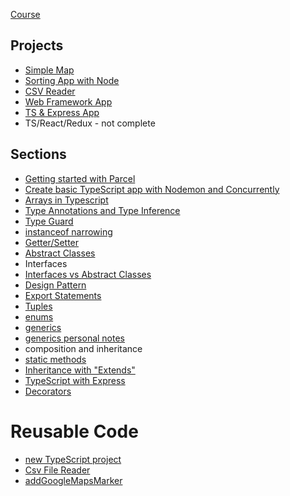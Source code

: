 [Course](https://www.udemy.com/course/typescript-the-complete-developers-guide)

## Projects
- [Simple Map](https://github.com/Cwarcup/notes/blob/6b9eef46dad952e3d3fed4801f3427154c6bf93b/root/typescript/TS-Projects/maps)
- [Sorting App with Node](https://github.com/Cwarcup/TS-Node-Sort-App)
- [CSV Reader](https://github.com/Cwarcup/typescript-csv-reader)
- [Web Framework App](https://github.com/Cwarcup/web-framework-typescript-app)
- [TS & Express App](https://github.com/Cwarcup/typescript-express-server#typescript-express-server)
- TS/React/Redux - not complete

## Sections

- [Getting started with Parcel](https://github.com/Cwarcup/notes/blob/main/root/typescript/topics/parcel-setup.md)
- [Create basic TypeScript app with Nodemon and Concurrently](https://github.com/Cwarcup/notes/blob/fd14a4f548214aefcc5525b32b3e08f8f27ba204/root/typescript/Reusable-TS-Snippets/basic-typescript-app-setup.md#L3)
- [Arrays in Typescript](https://github.com/Cwarcup/notes/blob/main/root/typescript/Tuples/tuples.md#tuples)
- [Type Annotations and Type Inference](https://github.com/Cwarcup/notes/blob/main/root/typescript/type-annotations-inferences-variables/annotations-finference-variables.md#type-annotations--type-inference)
- [Type Guard](https://github.com/Cwarcup/TS-Node-Sort-App/blob/main/app-notes.md#type-guards)
- [instanceof narrowing](https://www.typescriptlang.org/docs/handbook/2/narrowing.html#instanceof-narrowing)
- [Getter/Setter](https://www.typescriptlang.org/docs/handbook/2/classes.html#getters--setters)
- [Abstract Classes](https://github.com/Cwarcup/TS-Node-Sort-App/blob/main/app-notes.md#abstract-classes)
- Interfaces
- [Interfaces vs Abstract Classes](https://github.com/Cwarcup/TS-Node-Sort-App/blob/main/app-notes.md#interfaces-vs-abstract-classes)
- [Design Pattern](https://github.com/Cwarcup/notes/blob/main/root/typescript/design-pattern/design-pattern.md#design-pattern)
- [Export Statements](https://github.com/Cwarcup/notes/blob/main/root/typescript/design-pattern/design-pattern.md#export-statements)
- [Tuples](https://github.com/Cwarcup/notes/blob/main/root/typescript/Tuples/tuples.md#tuples)
- [enums](https://www.typescriptlang.org/docs/handbook/enums.html)
- [generics](https://www.typescriptlang.org/docs/handbook/2/generics.html)
- [generics personal notes](https://github.com/Cwarcup/notes/blob/main/root/typescript/topics/generics.md)
- composition and inheritance
- [static methods](https://www.typescriptlang.org/docs/handbook/2/classes.html#static-members)
- [Inheritance with "Extends"](https://www.typescriptlang.org/docs/handbook/2/classes.html#extends-clauses)
- [TypeScript with Express](https://github.com/Cwarcup/typescript-express-server#typescript-express-server)
- [Decorators](https://github.com/Cwarcup/notes/blob/main/root/typescript/topics/decorators.md)
  
# Reusable Code
- [new TypeScript project](https://github.com/Cwarcup/notes/tree/main/root/typescript/Reusable-TS-Snippets/new-TS-project-template)
- [Csv File Reader](https://github.com/Cwarcup/notes/blob/main/root/typescript/Reusable-TS-Snippets/CsvFileReader.ts)
- [addGoogleMapsMarker ](https://github.com/Cwarcup/notes/blob/main/root/typescript/Reusable-TS-Snippets/addGoogleMapsMarker.ts)